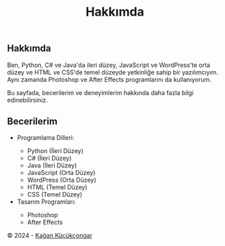 <!DOCTYPE html>
<html lang="tr">
<head>
  <meta charset="UTF-8">
  <meta name="viewport" content="width=device-width, initial-scale=1.0">

</head>
<body>
  <header>
    <h1>Hakkımda</h1>
  </header>
  <main>
    <section class="hakkimda">
      <h2>Hakkımda</h2>
      <p>Ben, Python, C# ve Java'da ileri düzey, JavaScript ve WordPress'te orta düzey ve HTML ve CSS'de temel düzeyde yetkinliğe sahip bir yazılımcıyım. Aynı zamanda Photoshop ve After Effects programlarını da kullanıyorum.</p>
      <p>Bu sayfada, becerilerim ve deneyimlerim hakkında daha fazla bilgi edinebilirsiniz.</p>
    </section>
    <section class="beceriler">
      <h2>Becerilerim</h2>
      <ul>
        <li>Programlama Dilleri:</li>
        <ul>
          <li>Python (İleri Düzey)</li>
          <li>C# (İleri Düzey)</li>
          <li>Java (İleri Düzey)</li>
          <li>JavaScript (Orta Düzey)</li>
          <li>WordPress (Orta Düzey)</li>
          <li>HTML (Temel Düzey)</li>
          <li>CSS (Temel Düzey)</li>
        </ul>
        <li>Tasarım Programları:</li>
        <ul>
          <li>Photoshop</li>
          <li>After Effects</li>
        </ul>
      </ul>
    </section>

  </main>
  <footer>
    <p>&copy; 2024 - <a href="https://github.com/KaganKucukcongar">Kağan Küçükçongar</a></p>
  </footer>
</body>
</html>
